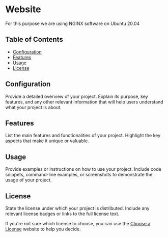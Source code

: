 # Website

For this purpose we are using NGINX software on Ubuntu 20.04

## Table of Contents

- [Configuration](#configuration)
- [Features](#features)
- [Usage](#usage)
- [License](#license)

## Configuration

Provide a detailed overview of your project. Explain its purpose, key features, and any other relevant information that will help users understand what your project is about.

## Features

List the main features and functionalities of your project. Highlight the key aspects that make it unique or valuable.

## Usage

Provide examples or instructions on how to use your project. Include code snippets, command-line examples, or screenshots to demonstrate the usage of your project.

## License

State the license under which your project is distributed. Include any relevant license badges or links to the full license text.

If you're not sure which license to choose, you can use the [Choose a License](https://choosealicense.com/) website to help you decide.
